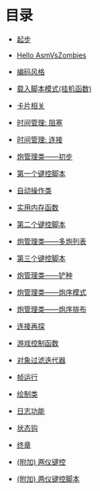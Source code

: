 <!--
 * @Coding: utf-8
 * @Author: vector-wlc
 * @Date: 2021-09-25 23:08:31
 * @Description: 
-->

# 目录

* [起步](./1start.md)

* [Hello AsmVsZombies](./2hello_avz.md)

* [编码风格](./3coding_style.md)

* [载入脚本模式(挂机函数)](./4reload_mode.md)

* [卡片相关](./5card_shovel.md)

* [时间管理: 阻塞](./6wait_until.md)

* [时间管理: 连接](./7connect_time.md)

* [炮管理类——初步](./8cob_manager_1.md)

* [第一个键控脚本](./9first_tas_script.md)

* [自动操作类](./10ice_filler.md)

* [实用内存函数](./11memory_func.md)

* [第二个键控脚本](./12second_tas_script.md)

* [炮管理类——多炮列表](./13cob_manager_2.md)

* [第三个键控脚本](./14third_tas_script.md)

* [炮管理类——铲种](./15cob_manager_3.md)

* [炮管理类——炮序模式](./16cob_manager_4.md)

* [炮管理类——炮序排布](./17cob_manager_5.md)

* [连接再探](./18connector.md)

* [游戏控制函数](./19game_controllor.md)

* [对象过滤迭代器](./20iterator.md)

* [帧运行](./21tick_runner.md)

* [绘制类](./22painter.md)

* [日志功能](./23logger.md)

* [状态钩](./24state_hook.md)

* [终章](./25end.md)

* [(附加) 两仪键控](./26liang_yi.md)

* [(附加) 两仪键控脚本](./27fourth_tas_script.md)


